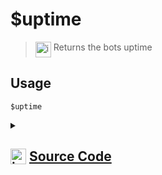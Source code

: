 # $uptime
> <img align="top" src="https://upload.wikimedia.org/wikipedia/commons/thumb/e/e4/Infobox_info_icon.svg/160px-Infobox_info_icon.svg.png?20150409153300" alt="image" width="25" height="auto"> Returns the bots uptime
## Usage
```
$uptime
```
<details>
<summary>
    
## <img align="top" src="https://cdn4.iconfinder.com/data/icons/iconsimple-logotypes/512/github-512.png" alt="image" width="25" height="auto">  [Source Code](https://github.com/tryforge/ForgeScript-V2/blob/main/src/native/uptime.ts)
    
</summary>
    
```ts
import { NativeFunction, Return } from "../structures"

export default new NativeFunction({
    name: "$uptime",
    description: "Returns the bots uptime",
    unwrap: false,
    execute(ctx) {
        return Return.success(ctx.client.uptime)
    },
})
```
    
</details>